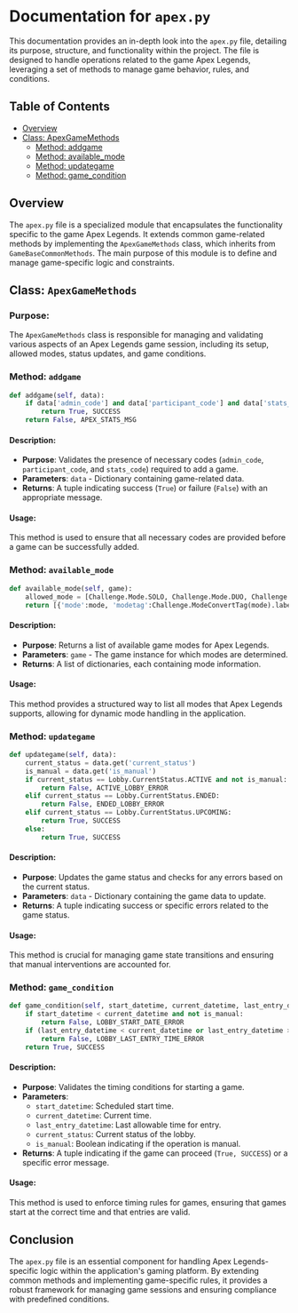 # Documentation for `apex.py`

This documentation provides an in-depth look into the `apex.py` file, detailing its purpose, structure, and functionality within the project. The file is designed to handle operations related to the game Apex Legends, leveraging a set of methods to manage game behavior, rules, and conditions.

## Table of Contents
- [Overview](#overview)
- [Class: ApexGameMethods](#class-apexgamemethods)
  - [Method: addgame](#method-addgame)
  - [Method: available_mode](#method-available_mode)
  - [Method: updategame](#method-updategame)
  - [Method: game_condition](#method-game_condition)

## Overview
The `apex.py` file is a specialized module that encapsulates the functionality specific to the game Apex Legends. It extends common game-related methods by implementing the `ApexGameMethods` class, which inherits from `GameBaseCommonMethods`. The main purpose of this module is to define and manage game-specific logic and constraints.

## Class: `ApexGameMethods`

### **Purpose**: 
The `ApexGameMethods` class is responsible for managing and validating various aspects of an Apex Legends game session, including its setup, allowed modes, status updates, and game conditions.

### Method: `addgame`
```python
def addgame(self, data):
    if data['admin_code'] and data['participant_code'] and data['stats_code']:
        return True, SUCCESS
    return False, APEX_STATS_MSG
```

#### **Description**:
- **Purpose**: Validates the presence of necessary codes (`admin_code`, `participant_code`, and `stats_code`) required to add a game.
- **Parameters**: `data` - Dictionary containing game-related data.
- **Returns**: A tuple indicating success (`True`) or failure (`False`) with an appropriate message.

#### **Usage**:
This method is used to ensure that all necessary codes are provided before a game can be successfully added.

### Method: `available_mode`
```python
def available_mode(self, game):
    allowed_mode = [Challenge.Mode.SOLO, Challenge.Mode.DUO, Challenge.Mode.TRIO, Challenge.Mode.HEXA]
    return [{'mode':mode, 'modetag':Challenge.ModeConvertTag(mode).label, 'mode_type':Challenge.Mode(mode).label} for mode in allowed_mode]
```

#### **Description**:
- **Purpose**: Returns a list of available game modes for Apex Legends.
- **Parameters**: `game` - The game instance for which modes are determined.
- **Returns**: A list of dictionaries, each containing mode information.

#### **Usage**:
This method provides a structured way to list all modes that Apex Legends supports, allowing for dynamic mode handling in the application.

### Method: `updategame`
```python
def updategame(self, data):
    current_status = data.get('current_status')
    is_manual = data.get('is_manual')
    if current_status == Lobby.CurrentStatus.ACTIVE and not is_manual:
        return False, ACTIVE_LOBBY_ERROR
    elif current_status == Lobby.CurrentStatus.ENDED:
        return False, ENDED_LOBBY_ERROR
    elif current_status == Lobby.CurrentStatus.UPCOMING:
        return True, SUCCESS
    else:
        return True, SUCCESS
```

#### **Description**:
- **Purpose**: Updates the game status and checks for any errors based on the current status.
- **Parameters**: `data` - Dictionary containing the game data to update.
- **Returns**: A tuple indicating success or specific errors related to the game status.

#### **Usage**:
This method is crucial for managing game state transitions and ensuring that manual interventions are accounted for.

### Method: `game_condition`
```python
def game_condition(self, start_datetime, current_datetime, last_entry_datetime, current_status, is_manual):
    if start_datetime < current_datetime and not is_manual:
        return False, LOBBY_START_DATE_ERROR
    if (last_entry_datetime < current_datetime or last_entry_datetime > start_datetime) and not is_manual:
        return False, LOBBY_LAST_ENTRY_TIME_ERROR
    return True, SUCCESS
```

#### **Description**:
- **Purpose**: Validates the timing conditions for starting a game.
- **Parameters**: 
  - `start_datetime`: Scheduled start time.
  - `current_datetime`: Current time.
  - `last_entry_datetime`: Last allowable time for entry.
  - `current_status`: Current status of the lobby.
  - `is_manual`: Boolean indicating if the operation is manual.
- **Returns**: A tuple indicating if the game can proceed (`True, SUCCESS`) or a specific error message.

#### **Usage**:
This method is used to enforce timing rules for games, ensuring that games start at the correct time and that entries are valid.

## Conclusion
The `apex.py` file is an essential component for handling Apex Legends-specific logic within the application's gaming platform. By extending common methods and implementing game-specific rules, it provides a robust framework for managing game sessions and ensuring compliance with predefined conditions.